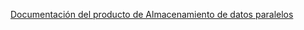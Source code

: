  [Documentación del producto de Almacenamiento de datos paralelos](https://www.microsoft.com/en-us/download/details.aspx?id=51610)  